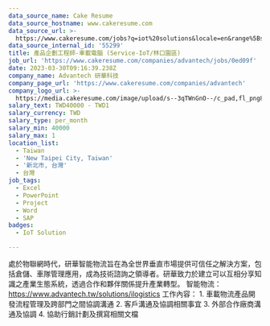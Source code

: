 ```yaml
---
data_source_name: Cake Resume
data_source_hostname: www.cakeresume.com
data_source_url: >-
  https://www.cakeresume.com/jobs?q=iot%20solutions&locale=en&range%5Bsalary_range%5D%5Bmin%5D=1000000
data_source_internal_id: '55299'
title: 產品企劃工程師-車載電腦 (Service-IoT/林口園區)
job_url: 'https://www.cakeresume.com/companies/advantech/jobs/0ed09f'
date: 2023-03-30T09:16:39.238Z
company_name: Advantech 研華科技
company_page_url: 'https://www.cakeresume.com/companies/advantech'
company_logo_url: >-
  https://media.cakeresume.com/image/upload/s--3qTWnGnO--/c_pad,fl_png8,h_200,w_200/v1643360279/yupj58zxpza7gabhhfyz.png
salary_text: TWD40000 - TWD1
salary_currency: TWD
salary_type: per_month
salary_min: 40000
salary_max: 1
location_list:
  - Taiwan
  - 'New Taipei City, Taiwan'
  - '新北市, 台灣'
  - 台灣
job_tags:
  - Excel
  - PowerPoint
  - Project
  - Word
  - SAP
badges:
  - IoT Solution

---
```


處於物聯網時代，研華智能物流旨在為全世界垂直市場提供可信任之解決方案，包括倉儲、車隊管理應用，成為技術諮詢之領導者。研華致力於建立可以互相分享知識之產業生態系統，透過合作和夥伴關係提升產業轉型。 智能物流：https://www.advantech.tw/solutions/ilogistics 工作內容： 1. 車載物流產品開發流程管理及跨部門之間協調溝通 2. 客戶溝通及協調相關事宜 3. 外部合作廠商溝通及協調 4. 協助行銷計劃及撰寫相關文檔